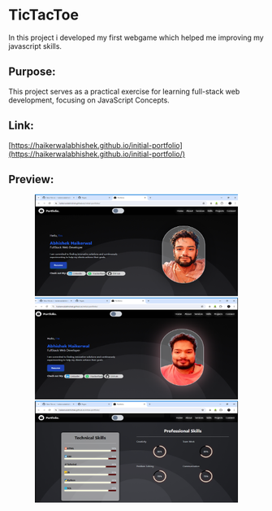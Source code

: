 # TicTacToe
In this project i developed my first webgame which helped me improving my javascript skills.


## Purpose:


This project serves as a practical exercise for learning full-stack web development, focusing on JavaScript Concepts.

## Link:


[https://haikerwalabhishek.github.io/initial-portfolio](https://haikerwalabhishek.github.io/initial-portfolio/)

## Preview:



<center><img src="https://raw.githubusercontent.com/haikerwalabhishek/initial-portfolio/main/preview2.png" height=200px width=400px></center>
<center><img src="https://raw.githubusercontent.com/haikerwalabhishek/initial-portfolio/main/preview1.png" height=200px width=400px></center>
<center><img src="https://raw.githubusercontent.com/haikerwalabhishek/initial-portfolio/main/preview3.png" height=200px width=400px></center>

